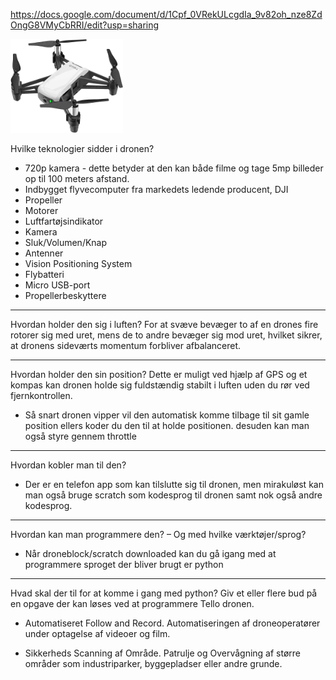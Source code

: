 https://docs.google.com/document/d/1Cpf_0VRekULcgdIa_9v82oh_nze8ZdOngG8VMyCbRRI/edit?usp=sharing

<img src="https://github.com/R3tr0Exodus/Tello-Drone-Pro/blob/main/Readme_files/Tello_Drone.jpg" width="180" height="150"/>

Hvilke teknologier sidder i dronen?
* 720p kamera - dette betyder at den kan både filme og tage 5mp billeder op til 100 meters afstand.
* Indbygget flyvecomputer fra markedets ledende producent, DJI
* Propeller
* Motorer
* Luftfartøjsindikator
* Kamera
* Sluk/Volumen/Knap
* Antenner
* Vision Positioning System
* Flybatteri
* Micro USB-port
* Propellerbeskyttere
---
Hvordan holder den sig i luften?
For at svæve bevæger to af en drones fire rotorer sig med uret, mens de to andre bevæger sig mod uret, hvilket sikrer, at dronens sideværts momentum forbliver afbalanceret.

---
Hvordan holder den sin position?
Dette er muligt ved hjælp af GPS og et kompas kan dronen holde sig fuldstændig stabilt i luften uden du rør ved fjernkontrollen. 
* Så snart dronen vipper vil den automatisk komme tilbage til sit gamle position ellers koder du den til at holde positionen.
desuden kan man også styre gennem throttle

---
Hvordan kobler man til den?
* Der er en telefon app som kan tilslutte sig til dronen, men mirakuløst kan man også bruge scratch som kodesprog til dronen samt nok også andre kodesprog.

---
Hvordan kan man programmere den? – Og med hvilke værktøjer/sprog?
* Når droneblock/scratch downloaded kan du gå igang med at programmere sproget der bliver brugt er python

---
Hvad skal der til for at komme i gang med python?
Giv et eller flere bud på en opgave der kan løses ved at programmere Tello dronen.

* Automatiseret Follow and Record. Automatiseringen af droneoperatører under optagelse af videoer og film.

* Sikkerheds Scanning af Område. Patrulje og Overvågning af større områder som industriparker, byggepladser eller andre grunde.



